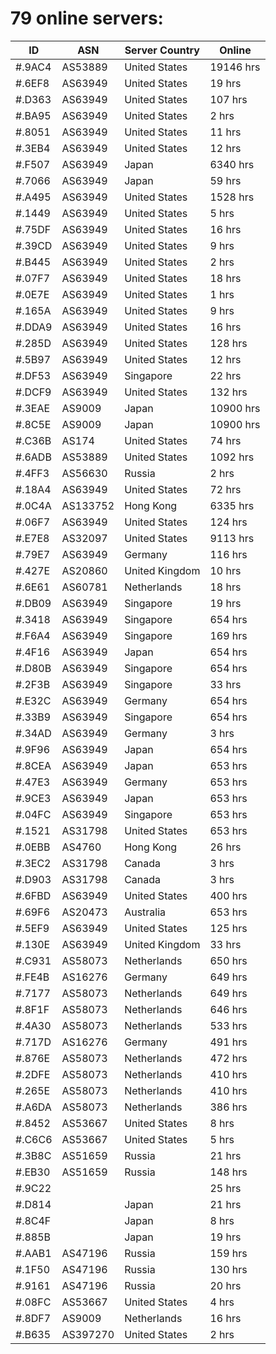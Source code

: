 # 79 online servers:

| ID | ASN | Server Country | Online |
| ------ | ------ | ------ | ------ |
| #.9AC4 | AS53889 | United States | 19146 hrs |
| #.6EF8 | AS63949 | United States | 19 hrs |
| #.D363 | AS63949 | United States | 107 hrs |
| #.BA95 | AS63949 | United States | 2 hrs |
| #.8051 | AS63949 | United States | 11 hrs |
| #.3EB4 | AS63949 | United States | 12 hrs |
| #.F507 | AS63949 | Japan | 6340 hrs |
| #.7066 | AS63949 | Japan | 59 hrs |
| #.A495 | AS63949 | United States | 1528 hrs |
| #.1449 | AS63949 | United States | 5 hrs |
| #.75DF | AS63949 | United States | 16 hrs |
| #.39CD | AS63949 | United States | 9 hrs |
| #.B445 | AS63949 | United States | 2 hrs |
| #.07F7 | AS63949 | United States | 18 hrs |
| #.0E7E | AS63949 | United States | 1 hrs |
| #.165A | AS63949 | United States | 9 hrs |
| #.DDA9 | AS63949 | United States | 16 hrs |
| #.285D | AS63949 | United States | 128 hrs |
| #.5B97 | AS63949 | United States | 12 hrs |
| #.DF53 | AS63949 | Singapore | 22 hrs |
| #.DCF9 | AS63949 | United States | 132 hrs |
| #.3EAE | AS9009 | Japan | 10900 hrs |
| #.8C5E | AS9009 | Japan | 10900 hrs |
| #.C36B | AS174 | United States | 74 hrs |
| #.6ADB | AS53889 | United States | 1092 hrs |
| #.4FF3 | AS56630 | Russia | 2 hrs |
| #.18A4 | AS63949 | United States | 72 hrs |
| #.0C4A | AS133752 | Hong Kong | 6335 hrs |
| #.06F7 | AS63949 | United States | 124 hrs |
| #.E7E8 | AS32097 | United States | 9113 hrs |
| #.79E7 | AS63949 | Germany | 116 hrs |
| #.427E | AS20860 | United Kingdom | 10 hrs |
| #.6E61 | AS60781 | Netherlands | 18 hrs |
| #.DB09 | AS63949 | Singapore | 19 hrs |
| #.3418 | AS63949 | Singapore | 654 hrs |
| #.F6A4 | AS63949 | Singapore | 169 hrs |
| #.4F16 | AS63949 | Japan | 654 hrs |
| #.D80B | AS63949 | Singapore | 654 hrs |
| #.2F3B | AS63949 | Singapore | 33 hrs |
| #.E32C | AS63949 | Germany | 654 hrs |
| #.33B9 | AS63949 | Singapore | 654 hrs |
| #.34AD | AS63949 | Germany | 3 hrs |
| #.9F96 | AS63949 | Japan | 654 hrs |
| #.8CEA | AS63949 | Japan | 653 hrs |
| #.47E3 | AS63949 | Germany | 653 hrs |
| #.9CE3 | AS63949 | Japan | 653 hrs |
| #.04FC | AS63949 | Singapore | 653 hrs |
| #.1521 | AS31798 | United States | 653 hrs |
| #.0EBB | AS4760 | Hong Kong | 26 hrs |
| #.3EC2 | AS31798 | Canada | 3 hrs |
| #.D903 | AS31798 | Canada | 3 hrs |
| #.6FBD | AS63949 | United States | 400 hrs |
| #.69F6 | AS20473 | Australia | 653 hrs |
| #.5EF9 | AS63949 | United States | 125 hrs |
| #.130E | AS63949 | United Kingdom | 33 hrs |
| #.C931 | AS58073 | Netherlands | 650 hrs |
| #.FE4B | AS16276 | Germany | 649 hrs |
| #.7177 | AS58073 | Netherlands | 649 hrs |
| #.8F1F | AS58073 | Netherlands | 646 hrs |
| #.4A30 | AS58073 | Netherlands | 533 hrs |
| #.717D | AS16276 | Germany | 491 hrs |
| #.876E | AS58073 | Netherlands | 472 hrs |
| #.2DFE | AS58073 | Netherlands | 410 hrs |
| #.265E | AS58073 | Netherlands | 410 hrs |
| #.A6DA | AS58073 | Netherlands | 386 hrs |
| #.8452 | AS53667 | United States | 8 hrs |
| #.C6C6 | AS53667 | United States | 5 hrs |
| #.3B8C | AS51659 | Russia | 21 hrs |
| #.EB30 | AS51659 | Russia | 148 hrs |
| #.9C22 |  |  | 25 hrs |
| #.D814 |  | Japan | 21 hrs |
| #.8C4F |  | Japan | 8 hrs |
| #.885B |  | Japan | 19 hrs |
| #.AAB1 | AS47196 | Russia | 159 hrs |
| #.1F50 | AS47196 | Russia | 130 hrs |
| #.9161 | AS47196 | Russia | 20 hrs |
| #.08FC | AS53667 | United States | 4 hrs |
| #.8DF7 | AS9009 | Netherlands | 16 hrs |
| #.B635 | AS397270 | United States | 2 hrs |

